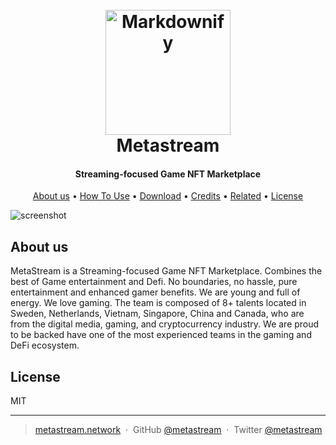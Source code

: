 
<h1 align="center">
  <br>
  <a href="https://beta.metastream.network" target="_blank"><img src="https://avatars.githubusercontent.com/u/101339293?s=200&v=4" alt="Markdownify" width="200"></a>
  <br>
  Metastream
  <br>
</h1>

<h4 align="center">Streaming-focused Game NFT Marketplace</h4>

<p align="center">
  <a href="#about-us">About us</a> •
  <a href="#how-to-use">How To Use</a> •
  <a href="#download">Download</a> •
  <a href="#credits">Credits</a> •
  <a href="#related">Related</a> •
  <a href="#license">License</a>
</p>

![screenshot](https://ucarecdn.com/9a93eab1-ea0d-417c-aa05-876de3eeb7b1/cov.png)

## About us

MetaStream is a Streaming-focused Game NFT Marketplace. Combines the best of Game entertainment and Defi. No boundaries, no hassle, pure entertainment and enhanced gamer benefits. We are young and full of energy. We love gaming. The team is composed of 8+ talents located in Sweden, Netherlands, Vietnam, Singapore, China and Canada, who are from the digital media, gaming, and cryptocurrency industry. We are proud to be backed have one of the most experienced teams in the gaming and DeFi ecosystem.

## License

MIT

---

> [metastream.network](https://metastream.network) &nbsp;&middot;&nbsp;
> GitHub [@metastream](https://discord.gg/em9sAAWbke) &nbsp;&middot;&nbsp;
> Twitter [@metastream](https://twitter.com/metastreamp2e)


